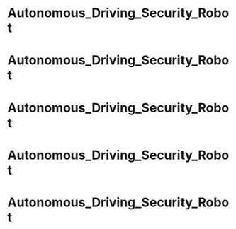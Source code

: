 # Autonomous_Driving_Security_Robot
# Autonomous_Driving_Security_Robot
# Autonomous_Driving_Security_Robot
# Autonomous_Driving_Security_Robot
# Autonomous_Driving_Security_Robot
